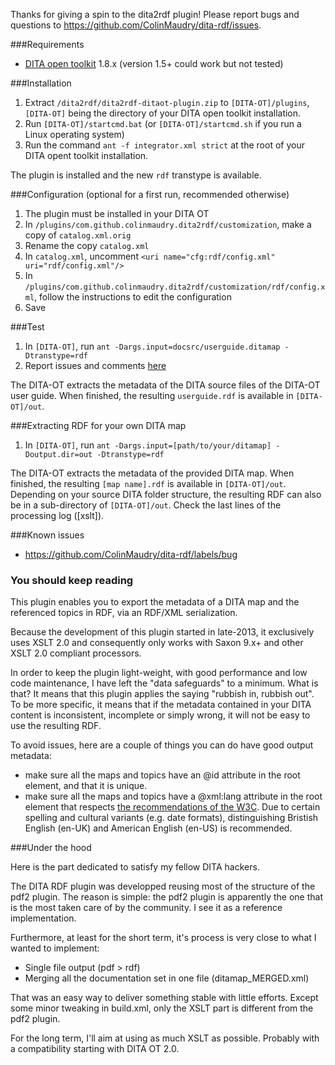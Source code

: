 Thanks for giving a spin to the dita2rdf plugin! Please report bugs and questions to https://github.com/ColinMaudry/dita-rdf/issues.

###Requirements

* [DITA open toolkit](http://dita-ot.github.io/) 1.8.x (version 1.5+ could work but not tested)

###Installation

1. Extract `/dita2rdf/dita2rdf-ditaot-plugin.zip` to `[DITA-OT]/plugins`, `[DITA-OT]` being the directory of your DITA open toolkit installation.
2. Run `[DITA-OT]/startcmd.bat` (or `[DITA-OT]/startcmd.sh` if you run a Linux operating system)
3. Run the command `ant -f integrator.xml strict` at the root of your DITA opent toolkit installation.

The plugin is installed and the new `rdf` transtype is available.

###Configuration (optional for a first run, recommended otherwise)

1. The plugin must be installed in your DITA OT
2. In `/plugins/com.github.colinmaudry.dita2rdf/customization`, make a copy of `catalog.xml.orig`
3. Rename the copy `catalog.xml`
3. In `catalog.xml`, uncomment `<uri name="cfg:rdf/config.xml" uri="rdf/config.xml"/>`
4. In `/plugins/com.github.colinmaudry.dita2rdf/customization/rdf/config.xml`, follow the instructions to edit the configuration
5. Save

###Test

1. In `[DITA-OT]`, run `ant -Dargs.input=docsrc/userguide.ditamap -Dtranstype=rdf`
2. Report issues and comments [here](https://github.com/ColinMaudry/dita-rdf/issues)

The DITA-OT extracts the metadata of the DITA source files of the DITA-OT user guide. When finished, the resulting `userguide.rdf` is available in `[DITA-OT]/out`.

###Extracting RDF for your own DITA map

1. In `[DITA-OT]`, run `ant -Dargs.input=[path/to/your/ditamap] -Doutput.dir=out -Dtranstype=rdf`

The DITA-OT extracts the metadata of the provided DITA map. When finished, the resulting `[map name].rdf` is available in `[DITA-OT]/out`. Depending on your source DITA folder structure, the resulting RDF can also be in a sub-directory of `[DITA-OT]/out`. Check the last lines of the processing log ([xslt]).

###Known issues

* https://github.com/ColinMaudry/dita-rdf/labels/bug

### You should keep reading

This plugin enables you to export the metadata of a DITA map and the referenced topics in RDF, via an RDF/XML serialization.

Because the development of this plugin started in late-2013, it exclusively uses XSLT 2.0 and consequently only works with Saxon 9.x+ and other XSLT 2.0 compliant processors.

In order to keep the plugin light-weight, with good performance and low code maintenance, I have left the "data safeguards" to a minimum. What is that? It means that this plugin applies the saying "rubbish in, rubbish out". To be more specific, it means that if the metadata contained in your DITA content is inconsistent, incomplete or simply wrong, it will not be easy to use the resulting RDF.

To avoid issues, here are a couple of things you can do have good output metadata:
- make sure all the maps and topics have an @id attribute in the root element, and that it is unique.
- make sure all the maps and topics have a @xml:lang attribute in the root element that respects [the recommendations of the W3C](http://www.w3.org/International/articles/language-tags/). Due to certain spelling and cultural variants (e.g. date formats), distinguishing Bristish English (en-UK) and American English (en-US) is recommended.

###Under the hood

Here is the part dedicated to satisfy my fellow DITA hackers.

The DITA RDF plugin was developped reusing most of the structure of the pdf2 plugin. The reason is simple: the pdf2 plugin is apparently the one that is the most taken care of by the community. I see it as a reference implementation.

Furthermore, at least for the short term, it's process is very close to what I wanted to implement:

- Single file output (pdf > rdf)
- Merging all the documentation set in one file (ditamap_MERGED.xml)

That was an easy way to deliver something stable with little efforts. Except some minor tweaking in build.xml, only the XSLT part is different from the pdf2 plugin.

For the long term, I'll aim at using as much XSLT as possible. Probably with a compatibility starting with DITA OT 2.0.
